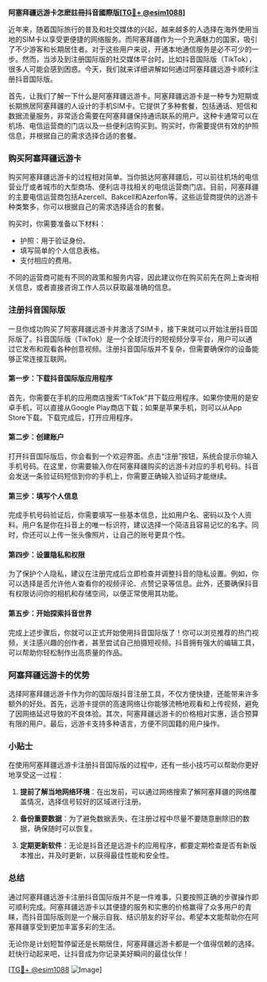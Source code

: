 **阿塞拜疆远游卡怎麽註冊抖音國際版[[TG💪+ @esim1088](https://t.me/s/esim1088)]**

近年来，随着国际旅行的普及和社交媒体的兴起，越来越多的人选择在海外使用当地的SIM卡以享受更便捷的网络服务。而阿塞拜疆作为一个充满魅力的国家，吸引了不少游客和长期居住者。对于这些用户来说，开通本地通信服务是必不可少的一步。然而，当涉及到注册国际版的社交媒体平台时，比如抖音国际版（TikTok），很多人可能会感到困惑。今天，我们就来详细讲解如何通过阿塞拜疆远游卡顺利注册抖音国际版。

首先，让我们了解一下什么是阿塞拜疆远游卡。阿塞拜疆远游卡是一种专为短期或长期旅居阿塞拜疆的人设计的手机SIM卡。它提供了多种套餐，包括通话、短信和数据流量服务，非常适合需要在阿塞拜疆保持通讯联系的用户。这种卡通常可以在机场、电信运营商的门店以及一些便利店购买到。购买时，你需要提供有效的护照信息，并根据自己的需求选择合适的套餐。

### 购买阿塞拜疆远游卡

购买阿塞拜疆远游卡的过程相对简单。当你抵达阿塞拜疆后，可以前往机场的电信营业厅或者城市的大型商场、便利店寻找相关的电信运营商门店。目前，阿塞拜疆的主要电信运营商包括Azercell、Bakcell和Azerfon等。这些运营商提供的远游卡种类繁多，你可以根据自己的需求选择适合的套餐。

购买时，你需要准备以下材料：
- 护照：用于验证身份。
- 填写简单的个人信息表格。
- 支付相应的费用。

不同的运营商可能有不同的政策和服务内容，因此建议你在购买前先在网上查询相关信息，或者直接咨询工作人员以获取最准确的信息。

### 注册抖音国际版

一旦你成功购买了阿塞拜疆远游卡并激活了SIM卡，接下来就可以开始注册抖音国际版了。抖音国际版（TikTok）是一个全球流行的短视频分享平台，用户可以通过它发布和观看各种创意视频。注册抖音国际版并不复杂，但需要确保你的设备能够正常连接互联网。

#### 第一步：下载抖音国际版应用程序

首先，你需要在手机的应用商店搜索“TikTok”并下载应用程序。如果你使用的是安卓手机，可以直接从Google Play商店下载；如果是苹果手机，则可以从App Store下载。下载完成后，打开应用程序。

#### 第二步：创建账户

打开抖音国际版后，你会看到一个欢迎界面。点击“注册”按钮，系统会提示你输入手机号码。在这里，你需要输入你在阿塞拜疆购买的远游卡对应的手机号码。抖音会发送一条验证码短信到你的手机上，你需要正确输入验证码才能继续。

#### 第三步：填写个人信息

完成手机号码验证后，你需要填写一些基本信息，比如用户名、密码以及个人资料。用户名是你在抖音上的唯一标识符，建议选择一个简洁且容易记忆的名字。同时，你还可以上传一张头像照片，让自己的账号更具个性。

#### 第四步：设置隐私和权限

为了保护个人隐私，建议在注册完成后立即检查并调整抖音的隐私设置。例如，你可以选择是否允许他人查看你的视频评论、点赞记录等信息。此外，还要确保抖音有权限访问你的相机和存储空间，以便正常使用其功能。

#### 第五步：开始探索抖音世界

完成上述步骤后，你就可以正式开始使用抖音国际版了！你可以浏览推荐的热门视频，关注感兴趣的创作者，甚至尝试自己拍摄短视频。抖音拥有强大的编辑工具，可以帮助你轻松制作出高质量的作品。

### 阿塞拜疆远游卡的优势

选择阿塞拜疆远游卡作为你的国际版抖音注册工具，不仅方便快捷，还能带来许多额外的好处。首先，远游卡提供的高速网络让你能够流畅地观看和上传视频，避免了因网络延迟导致的不良体验。其次，阿塞拜疆远游卡的价格相对实惠，适合预算有限的用户。最后，远游卡支持多种语言，方便不同国籍的用户操作。

### 小贴士

在使用阿塞拜疆远游卡注册抖音国际版的过程中，还有一些小技巧可以帮助你更好地享受这一过程：

1. **提前了解当地网络环境**：在出发前，可以通过网络搜索了解阿塞拜疆的网络覆盖情况，选择信号较好的区域进行注册。
   
2. **备份重要数据**：为了避免数据丢失，在注册过程中尽量不要随意删除旧的数据，确保随时可以恢复。

3. **定期更新软件**：无论是抖音还是远游卡的应用程序，都要定期检查是否有新版本推出，并及时更新，以获得最佳性能和安全性。

### 总结

通过阿塞拜疆远游卡注册抖音国际版并不是一件难事，只要按照正确的步骤操作即可顺利完成。阿塞拜疆远游卡以其便捷的服务和实惠的价格赢得了众多用户的青睐，而抖音国际版则是一个展示自我、结识朋友的好平台。希望本文能帮助你在阿塞拜疆享受到更加丰富多彩的生活。

无论你是计划短暂停留还是长期居住，阿塞拜疆远游卡都是一个值得信赖的选择。赶快行动起来吧，让抖音成为你记录美好瞬间的最佳伙伴！

[[TG💪+ @esim1088](https://t.me/s/esim1088) ![Image](https://i.postimg.cc/4NQfJmqS/Snipaste-2025-05-13-00-14-12.png)]